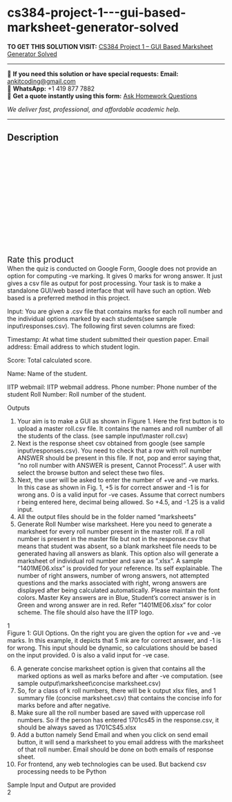 # cs384-project-1---gui-based-marksheet-generator-solved
**TO GET THIS SOLUTION VISIT:** [CS384 Project 1 – GUI Based Marksheet Generator Solved](https://www.ankitcodinghub.com/product/cs384-project-1-gui-based-marksheet-generator-solved-2/)


---

📩 **If you need this solution or have special requests:** **Email:** ankitcoding@gmail.com  
📱 **WhatsApp:** +1 419 877 7882  
📄 **Get a quote instantly using this form:** [Ask Homework Questions](https://www.ankitcodinghub.com/services/ask-homework-questions/)

*We deliver fast, professional, and affordable academic help.*

---

<h2>Description</h2>



<div class="kk-star-ratings kksr-auto kksr-align-center kksr-valign-top" data-payload="{&quot;align&quot;:&quot;center&quot;,&quot;id&quot;:&quot;95716&quot;,&quot;slug&quot;:&quot;default&quot;,&quot;valign&quot;:&quot;top&quot;,&quot;ignore&quot;:&quot;&quot;,&quot;reference&quot;:&quot;auto&quot;,&quot;class&quot;:&quot;&quot;,&quot;count&quot;:&quot;0&quot;,&quot;legendonly&quot;:&quot;&quot;,&quot;readonly&quot;:&quot;&quot;,&quot;score&quot;:&quot;0&quot;,&quot;starsonly&quot;:&quot;&quot;,&quot;best&quot;:&quot;5&quot;,&quot;gap&quot;:&quot;4&quot;,&quot;greet&quot;:&quot;Rate this product&quot;,&quot;legend&quot;:&quot;0\/5 - (0 votes)&quot;,&quot;size&quot;:&quot;24&quot;,&quot;title&quot;:&quot;CS384 Project 1 - GUI Based Marksheet Generator Solved&quot;,&quot;width&quot;:&quot;0&quot;,&quot;_legend&quot;:&quot;{score}\/{best} - ({count} {votes})&quot;,&quot;font_factor&quot;:&quot;1.25&quot;}">

<div class="kksr-stars">

<div class="kksr-stars-inactive">
            <div class="kksr-star" data-star="1" style="padding-right: 4px">


<div class="kksr-icon" style="width: 24px; height: 24px;"></div>
        </div>
            <div class="kksr-star" data-star="2" style="padding-right: 4px">


<div class="kksr-icon" style="width: 24px; height: 24px;"></div>
        </div>
            <div class="kksr-star" data-star="3" style="padding-right: 4px">


<div class="kksr-icon" style="width: 24px; height: 24px;"></div>
        </div>
            <div class="kksr-star" data-star="4" style="padding-right: 4px">


<div class="kksr-icon" style="width: 24px; height: 24px;"></div>
        </div>
            <div class="kksr-star" data-star="5" style="padding-right: 4px">


<div class="kksr-icon" style="width: 24px; height: 24px;"></div>
        </div>
    </div>

<div class="kksr-stars-active" style="width: 0px;">
            <div class="kksr-star" style="padding-right: 4px">


<div class="kksr-icon" style="width: 24px; height: 24px;"></div>
        </div>
            <div class="kksr-star" style="padding-right: 4px">


<div class="kksr-icon" style="width: 24px; height: 24px;"></div>
        </div>
            <div class="kksr-star" style="padding-right: 4px">


<div class="kksr-icon" style="width: 24px; height: 24px;"></div>
        </div>
            <div class="kksr-star" style="padding-right: 4px">


<div class="kksr-icon" style="width: 24px; height: 24px;"></div>
        </div>
            <div class="kksr-star" style="padding-right: 4px">


<div class="kksr-icon" style="width: 24px; height: 24px;"></div>
        </div>
    </div>
</div>


<div class="kksr-legend" style="font-size: 19.2px;">
            <span class="kksr-muted">Rate this product</span>
    </div>
    </div>
<div class="page" title="Page 1">
<div class="layoutArea">
<div class="column"></div>
</div>
<div class="layoutArea">
<div class="column">
When the quiz is conducted on Google Form, Google does not provide an option for computing -ve marking. It gives 0 marks for wrong answer. It just gives a csv file as output for post processing. Your task is to make a standalone GUI/web based interface that will have such an option. Web based is a preferred method in this project.

Input: You are given a .csv file that contains marks for each roll number and the individual options marked by each students(see sample input\responses.csv). The following first seven columns are fixed:

Timestamp: At what time student submitted their question paper. Email address: Email address to which student login.

Score: Total calculated score.

Name: Name of the student.

IITP webmail: IITP webmail address. Phone number: Phone number of the student Roll Number: Roll number of the student.

Outputs

<ol>
<li>Your aim is to make a GUI as shown in Figure 1. Here the first button is to upload a master roll.csv file. It contains the names and roll number of all the students of the class. (see sample input\master roll.csv)</li>
<li>Next is the response sheet csv obtained from google (see sample input\responses.csv). You need to check that a row with roll number ANSWER should be present in this file. If not, pop and error saying that, “no roll number with ANSWER is present, Cannot Process!”. A user with select the browse button and select these two files.</li>
<li>Next, the user will be asked to enter the number of +ve and -ve marks. In this case as shown in Fig. 1, +5 is for correct answer and -1 is for wrong ans. 0 is a valid input for -ve cases. Assume that correct numbers r being entered here, decimal being allowed. So +4.5, and -1.25 is a valid input.</li>
<li>All the output files should be in the folder named “marksheets”</li>
<li>Generate Roll Number wise marksheet. Here you need to generate a marksheet for every roll number present in the master roll. If a roll number is present in the master file but not in the response.csv that means that student was absent, so a blank marksheet file needs to be generated having all answers as blank. This option also will generate a marksheet of individual roll number and save as ”.xlsx”. A sample ”1401ME06.xlsx” is provided for your reference. Its self explainable. The number of right answers, number of wrong answers, not attempted questions and the marks associated with right, wrong answers are displayed after being calculated automatically. Please maintain the font colors. Master Key answers are in Blue, Student’s correct answer is in Green and wrong answer are in red. Refer ”1401ME06.xlsx” for color scheme. The file should also have the IITP logo.</li>
</ol>
</div>
</div>
<div class="layoutArea">
<div class="column">
1

</div>
</div>
</div>
<div class="page" title="Page 2">
<div class="layoutArea">
<div class="column">
Figure 1: GUI Options. On the right you are given the option for +ve and -ve marks. In this example, it depicts that 5 mk are for correct answer, and -1 is for wrong. This input should be dynamic, so calculations should be based on the input provided. 0 is also a valid input for -ve case.

<ol start="6">
<li>A generate concise marksheet option is given that contains all the marked options as well as marks before and after -ve computation. (see sample output\marksheet\concise marksheet.csv)</li>
<li>So, for a class of k roll numbers, there will be k output xlsx files, and 1 summary file (concise marksheet.csv) that contains the concise info for marks before and after negative.</li>
<li>Make sure all the roll number based are saved with uppercase roll numbers. So if the person has entered 1701cs45 in the response.csv, it should be always saved as 1701CS45.xlsx</li>
<li>Add a button namely Send Email and when you click on send email button, it will send a marksheet to you email address with the marksheet of that roll number. Email should be done on both emails of response sheet.</li>
<li>For frontend, any web technologies can be used. But backend csv processing needs to be Python</li>
</ol>
Sample Input and Output are provided

</div>
</div>
<div class="layoutArea">
<div class="column">
2

</div>
</div>
</div>
